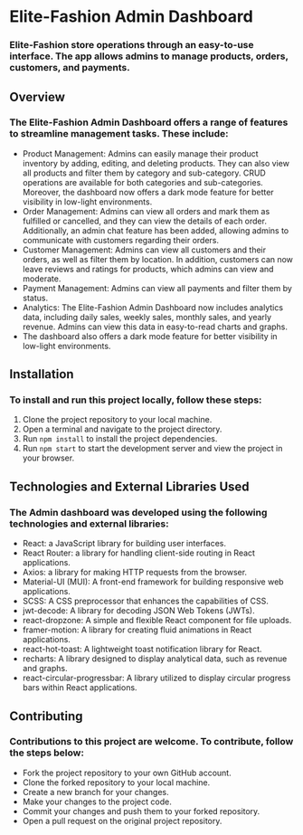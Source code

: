 # Elite-Fashion Admin Dashboard

###  Elite-Fashion store operations through an easy-to-use interface. The app allows admins to manage products, orders, customers, and payments.

## Overview

### The Elite-Fashion Admin Dashboard offers a range of features to streamline management tasks. These include:

- Product Management: Admins can easily manage their product inventory by adding, editing, and deleting products. They can also view all products and filter them by category and sub-category. CRUD operations are available for both categories and sub-categories. Moreover, the dashboard now offers a dark mode feature for better visibility in low-light environments.
- Order Management: Admins can view all orders and mark them as fulfilled or cancelled, and they can view the details of each order. Additionally, an admin chat feature has been added, allowing admins to communicate with customers regarding their orders.
- Customer Management: Admins can view all customers and their orders, as well as filter them by location. In addition, customers can now leave reviews and ratings for products, which admins can view and moderate.
- Payment Management: Admins can view all payments and filter them by status.
- Analytics: The Elite-Fashion Admin Dashboard now includes analytics data, including daily sales, weekly sales, monthly sales, and yearly revenue. Admins can view this data in easy-to-read charts and graphs.
- The dashboard also offers a dark mode feature for better visibility in low-light environments.

## Installation

### To install and run this project locally, follow these steps:

1. Clone the project repository to your local machine.
2. Open a terminal and navigate to the project directory.
3. Run `npm install` to install the project dependencies.
4. Run `npm start` to start the development server and view the project in your browser.

## Technologies and External Libraries Used

### The Admin dashboard was developed using the following technologies and external libraries:

- React: a JavaScript library for building user interfaces.
- React Router: a library for handling client-side routing in React applications.
- Axios: a library for making HTTP requests from the browser.
- Material-UI (MUI): A front-end framework for building responsive web applications.
- SCSS: A CSS preprocessor that enhances the capabilities of CSS.
- jwt-decode: A library for decoding JSON Web Tokens (JWTs).
- react-dropzone: A simple and flexible React component for file uploads.
- framer-motion: A library for creating fluid animations in React applications.
- react-hot-toast: A lightweight toast notification library for React.
- recharts: A library designed to display analytical data, such as revenue and graphs.
- react-circular-progressbar:  A library utilized to display circular progress bars within React applications.


## Contributing

### Contributions to this project are welcome. To contribute, follow the steps below:
- Fork the project repository to your own GitHub account.
- Clone the forked repository to your local machine.
- Create a new branch for your changes.
- Make your changes to the project code.
- Commit your changes and push them to your forked repository.
- Open a pull request on the original project repository. 
